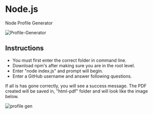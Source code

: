 # Node.js
Node Profile Generator

![Profile-Generator](./Images/Profile-Generator.gif)

## Instructions

- You must first enter the correct folder in command line.
- Download npm's after making sure you are in the root level.
- Enter "node index.js" and prompt will begin.
- Enter a GitHub username and answer following questions.

If all is has gone correctly, you will see a success message. The PDF created will be saved in, "html-pdf" folder and will look like the image below.

![profile gen](https://user-images.githubusercontent.com/57784815/75390392-6d9bda00-58a5-11ea-9d24-39428e872c13.png)
